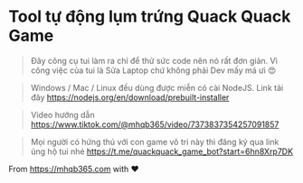 #  Tool tự động lụm trứng Quack Quack Game

> Đây công cụ tui làm ra chỉ để thử sức code nên nó rất đơn giản. Vì công việc của tui là Sửa Laptop chứ không phải Dev mấy má ưi 😍

> Windows / Mac / Linux đều dùng được miễn có cài NodeJS. Link tải đây https://nodejs.org/en/download/prebuilt-installer

> Video hướng dẫn https://www.tiktok.com/@mhqb365/video/7373837354257091857

> Mọi người có hứng thú với con game vô tri này thì đăng ký qua link ủng hộ tui nhé https://t.me/quackquack_game_bot?start=6hn8Xrp7DK

From https://mhqb365.com with ♥
